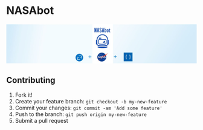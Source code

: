 # NASAbot

![logo header](https://raw.githubusercontent.com/Boriszn/NASAbot/master/assets/NASAbot.jpg  "logo header")


## Contributing

1. Fork it!
2. Create your feature branch: `git checkout -b my-new-feature`
3. Commit your changes: `git commit -am 'Add some feature'`
4. Push to the branch: `git push origin my-new-feature`
5. Submit a pull request